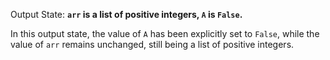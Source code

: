 Output State: **`arr` is a list of positive integers, `A` is `False`.**

In this output state, the value of `A` has been explicitly set to `False`, while the value of `arr` remains unchanged, still being a list of positive integers.